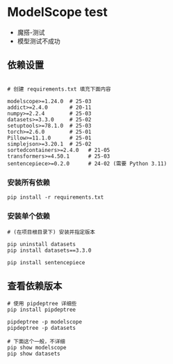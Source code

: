 # ModelScope test 
- 魔搭-测试
- 模型测试不成功

## 依赖设置
```shell

# 创建 requirements.txt 填充下面内容

modelscope>=1.24.0  # 25-03
addict>=2.4.0       # 20-11
numpy>=2.2.4        # 25-03
datasets>=3.3.0     # 25-02
setuptools>=78.1.0  # 25-03
torch>=2.6.0        # 25-01
Pillow>=11.1.0      # 25-01
simplejson>=3.20.1  # 25-02
sortedcontainers>=2.4.0   # 21-05
transformers>=4.50.1      # 25-03
sentencepiece>=0.2.0      # 24-02 (需要 Python 3.11)

```

### 安装所有依赖
```shell
pip install -r requirements.txt
```

### 安装单个依赖
```shell
# (在项目根目录下) 安装并指定版本

pip uninstall datasets
pip install datasets==3.3.0

pip install sentencepiece
```

## 查看依赖版本
```shell
# 使用 pipdeptree 详细些
pip install pipdeptree

pipdeptree -p modelscope
pipdeptree -p datasets

# 下面这个一般，不详细
pip show modelscope
pip show datasets
```